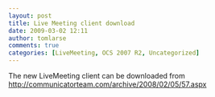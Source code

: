 ```yaml
---
layout: post
title: Live Meeting client download
date: 2009-03-02 12:11
author: tomlarse
comments: true
categories: [LiveMeeting, OCS 2007 R2, Uncategorized]
---
```

The new LiveMeeting client can be downloaded from <a href="http://communicatorteam.com/archive/2008/02/05/57.aspx">http://communicatorteam.com/archive/2008/02/05/57.aspx</a>
